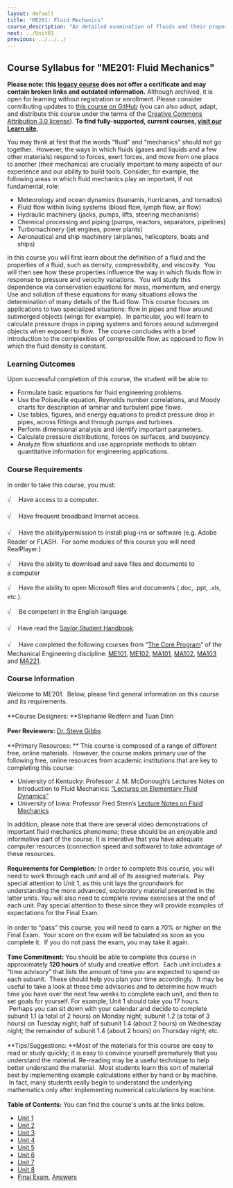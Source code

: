 ```yaml
---
layout: default
title: "ME201: Fluid Mechanics"
course_description: "An detailed examination of fluids and their properties, surveying flow regimes, dynamics and kinematics, Reynolds transport theorem, Navier-Stokes equations, dimensional analysis, boundary—layer theory, and compressible and incompressible flows."
next: ../Unit01
previous: ../../../
---
```

Course Syllabus for "ME201: Fluid Mechanics"
--------------------------------------------

**Please note: this [legacy course](https://sayloracademy.zendesk.com/hc/en-us/articles/206089967) does not offer a certificate and may contain 
broken links and outdated information.** Although archived, it is open 
for learning without registration or enrollment. Please consider contributing 
updates to [this course on GitHub](https://github.com/saylordotorg/course_me201) 
(you can also adopt, adapt, and distribute this course under the terms of 
the [Creative Commons Attribution 3.0 license](http://creativecommons.org/licenses/by/3.0/)). **To find fully-supported, current courses, [visit our 
Learn site](https://learn.saylor.org).**

You may think at first that the words “fluid” and “mechanics” should not
go together.  However, the ways in which fluids (gases and liquids and a
few other materials) respond to forces, exert forces, and move from one
place to another (their mechanics) are crucially important to many
aspects of our experience and our ability to build tools. Consider, for
example, the following areas in which fluid mechanics play an important,
if not fundamental, role:
-   Meteorology and ocean dynamics (tsunamis, hurricanes, and tornados)
-   Fluid flow within living systems (blood flow, lymph flow, air flow)
-   Hydraulic machinery (jacks, pumps, lifts, steering mechanisms)
-   Chemical processing and piping (pumps, reactors, separators,
    pipelines)
-   Turbomachinery (jet engines, power plants)
-   Aeronautical and ship machinery (airplanes, helicopters, boats and
    ships)

In this course you will first learn about the definition of a fluid and
the properties of a fluid, such as density, compressibility, and
viscosity.  You will then see how these properties influence the way in
which fluids flow in response to pressure and velocity variations.  You
will study this dependence via conservation equations for mass,
momentum, and energy. Use and solution of these equations for many
situations allows the determination of many details of the fluid flow.
This course focuses on applications to two specialized situations: flow
in pipes and flow around submerged objects (wings for example).  In
particular, you will learn to calculate pressure drops in piping systems
and forces around submerged objects when exposed to flow.  The course
concludes with a brief introduction to the complexities of compressible
flow, as opposed to flow in which the fluid density is constant.

### Learning Outcomes

Upon successful completion of this course, the student will be able
to:  

-   Formulate basic equations for fluid engineering problems.
-   Use the Poiseuille equation, Reynolds number correlations, and Moody
    charts for description of laminar and turbulent pipe flows.
-   Use tables, figures, and energy equations to predict pressure drop
    in pipes, across fittings and through pumps and turbines.
-   Perform dimensional analysis and identify important parameters.
-   Calculate pressure distributions, forces on surfaces, and buoyancy.
-   Analyze flow situations and use appropriate methods to obtain
    quantitative information for engineering applications.

### Course Requirements

In order to take this course, you must:  
  
 <span
style="color: rgb(85, 85, 85); font-family: 'Myriad Pro', 'Gill Sans', 'Gill Sans MT', Calibri, sans-serif; font-size: 16px; line-height: 24px; text-align: left; -webkit-text-size-adjust: none; ">√
   </span>Have access to a computer.  
  
 <span
style="color: rgb(85, 85, 85); font-family: 'Myriad Pro', 'Gill Sans', 'Gill Sans MT', Calibri, sans-serif; font-size: 16px; line-height: 24px; text-align: left; -webkit-text-size-adjust: none; ">√
   </span>Have frequent broadband Internet access.  
  
 <span
style="color: rgb(85, 85, 85); font-family: 'Myriad Pro', 'Gill Sans', 'Gill Sans MT', Calibri, sans-serif; font-size: 16px; line-height: 24px; text-align: left; -webkit-text-size-adjust: none; ">√
   </span>Have the ability/permission to install plug-ins or software
(e.g. Adobe Reader or FLASH.  For some modules of this course you will
need RealPlayer.)  
  
 <span
style="color: rgb(85, 85, 85); font-family: 'Myriad Pro', 'Gill Sans', 'Gill Sans MT', Calibri, sans-serif; font-size: 16px; line-height: 24px; text-align: left; -webkit-text-size-adjust: none; ">√
   </span>Have the ability to download and save files and documents to
a computer  
  
 <span
style="color: rgb(85, 85, 85); font-family: 'Myriad Pro', 'Gill Sans', 'Gill Sans MT', Calibri, sans-serif; font-size: 16px; line-height: 24px; text-align: left; -webkit-text-size-adjust: none; ">√
   </span>Have the ability to open Microsoft files and documents (.doc,
.ppt, .xls, etc.).  
  
 <span
style="color: rgb(85, 85, 85); font-family: 'Myriad Pro', 'Gill Sans', 'Gill Sans MT', Calibri, sans-serif; font-size: 16px; line-height: 24px; text-align: left; -webkit-text-size-adjust: none; ">√
   </span>Be competent in the English language.  
  
 <span
style="color: rgb(85, 85, 85); font-family: 'Myriad Pro', 'Gill Sans', 'Gill Sans MT', Calibri, sans-serif; font-size: 16px; line-height: 24px; text-align: left; -webkit-text-size-adjust: none; ">√</span> 
  Have read the [Saylor Student
Handbook](https://resources.saylor.org/wwwresources/archived/site/wp-content/uploads/2012/05/Saylor-StudentHandbook.pdf).  
  
 <span
style="color: rgb(85, 85, 85); font-family: 'Myriad Pro', 'Gill Sans', 'Gill Sans MT', Calibri, sans-serif; font-size: 16px; line-height: 24px; text-align: left; -webkit-text-size-adjust: none; ">√
   </span>Have completed the following courses from “[The Core
Program](http://www.saylor.org/majors/mechanical-engineering/)” of the
Mechanical Engineering discipline:
[ME101](http://www.saylor.org/courses/me101/),
[ME102](http://www.saylor.org/courses/me102/),
[MA101](http://www.saylor.org/courses/ma101/),
[MA102](http://www.saylor.org/courses/ma102/),
[MA103](http://www.saylor.org/ma103) and
[MA221](http://www.saylor.org/courses/ma221/).

### Course Information

Welcome to ME201.  Below, please find general information on this course
and its requirements.   
    
 **Course Designers: **Stephanie Redfern and Tuan Dinh  
    
 **Peer Reviewers:** [Dr. Steve
Gibbs](http://www.saylor.org/faculty-a-g/#DrSteveGibbs)  
    
 **Primary Resources: ** This course is composed of a range of different
free, online materials.  However, the course makes primary use of the
following free, online resources from academic institutions that are key
to completing this course:  

-   University of Kentucky: Professor J. M. McDonough’s Lectures Notes
    on Introduction to Fluid Mechanics: [“Lectures on Elementary Fluid
    Dynamics”](http://www.engr.uky.edu/~acfd/lecturenotes1.html)
-   University of Iowa: Professor Fred Stern’s [Lecture Notes on Fluid
    Mechanics](http://www.engineering.uiowa.edu/~fluids/)

In addition, please note that there are several video demonstrations of
important fluid mechanics phenomena; these should be an enjoyable and
informative part of the course. It is imerative that you have adequate
computer resources (connection speed and software) to take advantage of
these resources.  
    
 **Requirements for Completion:** In order to complete this course, you
will need to work through each unit and all of its assigned materials. 
Pay special attention to Unit 1, as this unit lays the groundwork for
understanding the more advanced, exploratory material presented in the
latter units. You will also need to complete review exercises at the end
of each unit. Pay special attention to these since they will provide
examples of expectations for the Final Exam.  
    
 In order to “pass” this course, you will need to earn a 70% or higher
on the Final Exam.  Your score on the exam will be tabulated as soon as
you complete it.  If you do not pass the exam, you may take it again.  
    
 **Time Commitment:** You should be able to complete this course in
approximately **120 hours** of study and creative effort.  Each unit
includes a “time advisory” that lists the amount of time you are
expected to spend on each subunit.  These should help you plan your time
accordingly.  It may be useful to take a look at these time advisories
and to determine how much time you have over the next few weeks to
complete each unit, and then to set goals for yourself. For example,
Unit 1 should take you 17 hours.  Perhaps you can sit down with your
calendar and decide to complete subunit 1.1 (a total of 2 hours) on
Monday night; subunit 1.2 (a total of 3 hours) on Tuesday night; half of
subunit 1.4 (about 2 hours) on Wednesday night; the remainder of subunit
1.4 (about 2 hours) on Thursday night; etc.  
    
 **Tips/Suggestions: **Most of the materials for this course are easy to
read or study quickly; it is easy to convince yourself prematurely that
you understand the material. Re-reading may be a useful technique to
help better understand the material.  Most students learn this sort of
material best by implementing example calculations either by hand or by
machine.  In fact, many students really begin to understand the
underlying mathematics only after implementing numerical calculations by
machine.  
    
**Table of Contents:** You can find the course's units at the links below.

- [Unit 1](https://legacy.saylor.org/me201/Unit01/)
- [Unit 2](https://legacy.saylor.org/me201/Unit02/)
- [Unit 3](https://legacy.saylor.org/me201/Unit03/)
- [Unit 4](https://legacy.saylor.org/me201/Unit04/)
- [Unit 5](https://legacy.saylor.org/me201/Unit05/)
- [Unit 6](https://legacy.saylor.org/me201/Unit06/)
- [Unit 7](https://legacy.saylor.org/me201/Unit07/)
- [Unit 8](https://legacy.saylor.org/me201/Unit08/)
- [Final Exam](http://saylordotorg.github.io/LegacyExams/ME/ME201/ME201-FinalExam.html), [Answers](http://saylordotorg.github.io/LegacyExams/ME/ME201/ME201-FinalExam-Answers.html)
